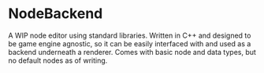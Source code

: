 # NodeBackend
A WIP node editor using standard libraries.
Written in C++ and designed to be game engine agnostic, so it can be easily interfaced with and used as a backend underneath a renderer.
Comes with basic node and data types, but no default nodes as of writing.

